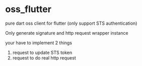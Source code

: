 # oss_flutter
pure dart oss client for flutter (only support STS authentication)

Only generate signature and http request wrapper instance

your have to implement 2 things

1. request to update STS token
2. request to do real http request

